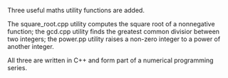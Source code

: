 Three useful maths utility functions are added.

The square_root.cpp utility computes the square root of
a nonnegative function; the gcd.cpp utility finds the 
greatest common divisior between two integers;
the power.pp utility raises a non-zero integer
to a power of another integer.

All three are written in C++ and form part of a
numerical programming series.
